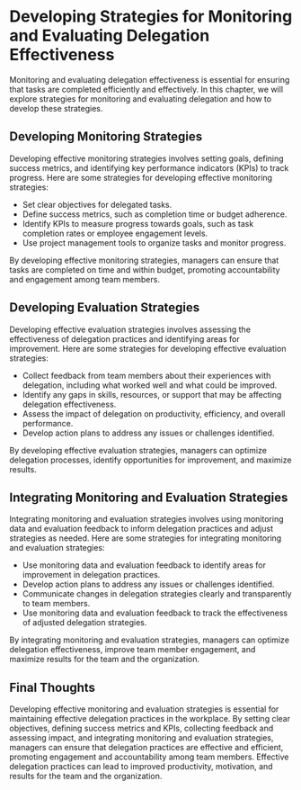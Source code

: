 Developing Strategies for Monitoring and Evaluating Delegation Effectiveness
=============================================================================================================================

Monitoring and evaluating delegation effectiveness is essential for ensuring that tasks are completed efficiently and effectively. In this chapter, we will explore strategies for monitoring and evaluating delegation and how to develop these strategies.

Developing Monitoring Strategies
--------------------------------

Developing effective monitoring strategies involves setting goals, defining success metrics, and identifying key performance indicators (KPIs) to track progress. Here are some strategies for developing effective monitoring strategies:

* Set clear objectives for delegated tasks.
* Define success metrics, such as completion time or budget adherence.
* Identify KPIs to measure progress towards goals, such as task completion rates or employee engagement levels.
* Use project management tools to organize tasks and monitor progress.

By developing effective monitoring strategies, managers can ensure that tasks are completed on time and within budget, promoting accountability and engagement among team members.

Developing Evaluation Strategies
--------------------------------

Developing effective evaluation strategies involves assessing the effectiveness of delegation practices and identifying areas for improvement. Here are some strategies for developing effective evaluation strategies:

* Collect feedback from team members about their experiences with delegation, including what worked well and what could be improved.
* Identify any gaps in skills, resources, or support that may be affecting delegation effectiveness.
* Assess the impact of delegation on productivity, efficiency, and overall performance.
* Develop action plans to address any issues or challenges identified.

By developing effective evaluation strategies, managers can optimize delegation processes, identify opportunities for improvement, and maximize results.

Integrating Monitoring and Evaluation Strategies
------------------------------------------------

Integrating monitoring and evaluation strategies involves using monitoring data and evaluation feedback to inform delegation practices and adjust strategies as needed. Here are some strategies for integrating monitoring and evaluation strategies:

* Use monitoring data and evaluation feedback to identify areas for improvement in delegation practices.
* Develop action plans to address any issues or challenges identified.
* Communicate changes in delegation strategies clearly and transparently to team members.
* Use monitoring data and evaluation feedback to track the effectiveness of adjusted delegation strategies.

By integrating monitoring and evaluation strategies, managers can optimize delegation effectiveness, improve team member engagement, and maximize results for the team and the organization.

Final Thoughts
--------------

Developing effective monitoring and evaluation strategies is essential for maintaining effective delegation practices in the workplace. By setting clear objectives, defining success metrics and KPIs, collecting feedback and assessing impact, and integrating monitoring and evaluation strategies, managers can ensure that delegation practices are effective and efficient, promoting engagement and accountability among team members. Effective delegation practices can lead to improved productivity, motivation, and results for the team and the organization.
